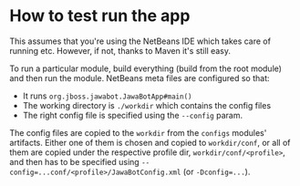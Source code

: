 # How to test run the app #

This assumes that you're using the NetBeans IDE which takes care of running etc.
However, if not, thanks to Maven it's still easy.

To run a particular module, build everything (build from the root module) and then run the module. NetBeans meta files are configured so that:

  * It runs `org.jboss.jawabot.JawaBotApp#main()`
  * The working directory is `./workdir` which contains the config files
  * The right config file is specified using the `--config` param.

The config files are copied to the `workdir` from the `configs` modules' artifacts. Either one of them is chosen and copied to `workdir/conf`, or all of them are copied under the respective profile dir, `workdir/conf/<profile>`, and then has to be specified using `--config=...conf/<profile>/JawaBotConfig.xml` (or `-Dconfig=...`).